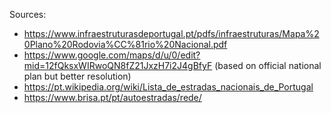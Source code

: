 ﻿Sources:
- https://www.infraestruturasdeportugal.pt/pdfs/infraestruturas/Mapa%20Plano%20Rodovia%CC%81rio%20Nacional.pdf
- https://www.google.com/maps/d/u/0/edit?mid=12fQksxWIRwoQN8fZ21JxzH7i2J4gBfyF (based on official national plan but better resolution)
- https://pt.wikipedia.org/wiki/Lista_de_estradas_nacionais_de_Portugal
- https://www.brisa.pt/pt/autoestradas/rede/
